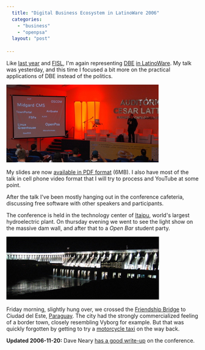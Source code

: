 ```yaml
---
  title: "Digital Business Ecosystem in LatinoWare 2006"
  categories: 
    - "business"
    - "openpsa"
  layout: "post"

---
```

Like [last year][1] and [FISL][3], I'm again representing [DBE][4] [in LatinoWare][2]. My talk was yesterday, and this time I focused a bit more on the practical applications of DBE instead of the politics.

![Speaking in LatinoWare, photo by Fernando da Rosa Morena](/files/Speaking_in_LatinoWare_Foz_do_Iguacu.jpg)

My slides are now [available in PDF format](/files/dbe-latinoware-2006.pdf") (6MB). I also have most of the talk in cell phone video format that I will try to process and YouTube at some point. 

After the talk I've been mostly hanging out in the conference cafeteria, discussing free software with other speakers and participants. 

The conference is held in the technology center of [Itaipu][5], world's largest hydroelectric plant. On thursday evening we went to see the light show on the massive dam wall, and after that to a _Open Bar_ student party.

![Lights of the Itaipu dam](/files/Itaipu_dam_lights.jpg)

Friday morning, slightly hung over, we crossed the [Friendship Bridge][6] to Ciudad del Este, [Paraguay][8]. The city had the strongly commercialized feeling of a border town, closely resembling Vyborg for example. But that was quickly forgotten by getting to try a [motorcycle taxi][7] on the way back.

__Updated 2006-11-20:__ Dave Neary [has a good write-up][9] on the conference.

[1]: http://bergie.iki.fi/blog/digital-business-ecosystem-slides-from-curitiba.html
[2]: http://bergie.iki.fi/blog/going-to-latinoware.html
[3]: http://bergie.iki.fi/blog/digital-business-ecosystem-in-fisl.html
[4]: http://www.digital-ecosystem.org/
[5]: http://en.wikipedia.org/wiki/Itaipu
[6]: http://en.wikipedia.org/wiki/Friendship_Bridge_%28Paraguay%E2%80%93Brazil%29
[7]: http://bergie.iki.fi/moblog/2006-11-17-1163782809
[8]: http://en.wikipedia.org/wiki/Paraguay
[9]: http://blogs.gnome.org/view/bolsh/2006/11/20/0